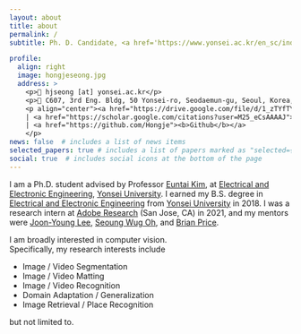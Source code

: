 ```yaml
---
layout: about
title: about
permalink: /
subtitle: Ph. D. Candidate, <a href='https://www.yonsei.ac.kr/en_sc/index.jsp'>Yonsei University</a>.

profile:
  align: right
  image: hongjeseong.jpg
  address: >
    <p>📧 hjseong [at] yonsei.ac.kr</p>
    <p>📍 C607, 3rd Eng. Bldg, 50 Yonsei-ro, Seodaemun-gu, Seoul, Korea, 03722
    <p align="center"><a href="https://drive.google.com/file/d/1_zTYfTYeUUrEp1YUK-G1YY_7ITcB6OR4/view?usp=sharing"><b>CV</b></a>
    | <a href="https://scholar.google.com/citations?user=M25_eCsAAAAJ"><b>Google Scholar</b></a>
    | <a href="https://github.com/Hongje"><b>Github</b></a>
    </p>
news: false  # includes a list of news items
selected_papers: true # includes a list of papers marked as "selected={true}"
social: true  # includes social icons at the bottom of the page
---
```


<p>I am a Ph.D. student advised by Professor <a href="https://cilab.yonsei.ac.kr">Euntai Kim</a>, at <a href="https://ee.yonsei.ac.kr/" target="_blank" rel="noopener">Electrical and Electronic Engineering</a>, 
<a href="https://yonsei.ac.kr/" target="_blank" rel="noopener">Yonsei University</a>.
I earned my B.S. degree in <a href="https://ee.yonsei.ac.kr/" target="_blank" rel="noopener">Electrical and Electronic Engineering</a> from <a href="https://yonsei.ac.kr/" target="_blank" rel="noopener">Yonsei University</a> in 2018. I was a research intern at <a href="https://research.adobe.com/" target="_blank" rel="noopener">Adobe Research</a> (San Jose, CA) in 2021, and my mentors were <a href="https://joonyoung-cv.github.io">Joon-Young Lee</a>, <a href="https://sites.google.com/view/seoungwugoh">Seoung Wug Oh</a>, and <a href="https://www.brianpricephd.com">Brian Price</a>.</p>

<p>I am broadly interested in computer vision.<br>
Specifically, my research interests include
<ul>
<li>Image / Video Segmentation</li> 
<li>Image / Video Matting</li> 
<li>Image / Video Recognition</li>
<li>Domain Adaptation / Generalization</li>
<li>Image Retrieval / Place Recognition</li>
</ul>
but not limited to.</p>